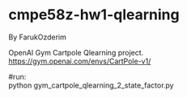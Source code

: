 # cmpe58z-hw1-qlearning
  
  By FarukOzderim  
  
OpenAI Gym Cartpole Qlearning project.  
https://gym.openai.com/envs/CartPole-v1/

#run:  
python gym_cartpole_qlearning_2_state_factor.py